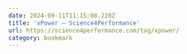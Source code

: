 ```yaml
---
date: 2024-09-11T11:15:08.228Z
title: 'xPower – Science4Performance'
url: https://science4performance.com/tag/xpower/
category: bookmark
---
```

